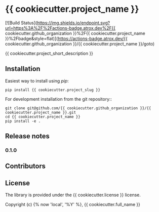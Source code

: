 # {{ cookiecutter.project_name }}

[![Build Status](https://img.shields.io/endpoint.svg?url=https%3A%2F%2Factions-badge.atrox.dev%2F{{ cookiecutter.github_organization }}%2F{{ cookiecutter.project_name }}%2Fbadge&style=flat)](https://actions-badge.atrox.dev/{{ cookiecutter.github_organization }}/{{ cookiecutter.project_name }}/goto)

{{ cookiecutter.project_short_description }}


## Installation

Easiest way to install using *pip*:

```
pip install {{ cookiecutter.project_slug }}
```

For development installation from the git repository::

```
git clone git@github.com/{{ cookiecutter.github_organization }}/{{ cookiecutter.project_name }}.git
cd {{ cookiecutter.project_name }}
pip install -e .
```

## Release notes

### 0.1.0


## Contributors


## License

The library is provided under the {{ cookiecutter.license }} license.

Copyright (c) {% now 'local', '%Y' %}, {{ cookiecutter.full_name }}





